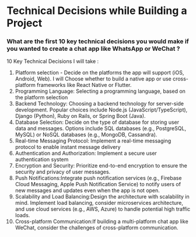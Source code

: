# Technical Decisions while Building a Project 

### What are the first 10 key technical decisions you would make if you wanted to create a chat app like WhatsApp or WeChat ? 

10 Key Technical Decisions I will take : 
1. Platform selection - Decide on the platforms the app will support (iOS, Android, Web). I will Choose whether to build a native app or use cross-platform frameworks like React Native or Flutter.
2. Programming Language: Selecting a programming language, based on the platform selection
3. Backend Technology: Choosing a backend technology for server-side development. Popular choices include Node.js (JavaScript/TypeScript), Django (Python), Ruby on Rails, or Spring Boot (Java).
4. Database Selection: Decide on the type of database for storing user data and messages. Options include SQL databases (e.g., PostgreSQL, MySQL) or NoSQL databases (e.g., MongoDB, Cassandra).
5. Real-time Messaging Protocol: Implement a real-time messaging protocol to enable instant message delivery
6. Authentication and Authorization: Implement a secure user authentication system
7. Encryption and Security: Prioritize end-to-end encryption to ensure the security and privacy of user messages. 
8. Push Notifications:Integrate push notification services (e.g., Firebase Cloud Messaging, Apple Push Notification Service) to notify users of new messages and updates even when the app is not open.
9. Scalability and Load Balancing:Design the architecture with scalability in mind. Implement load balancing, consider microservices architecture, and use cloud services (e.g., AWS, Azure) to handle potential high traffic loads.
10. Cross-platform Communication:If building a multi-platform chat app like WeChat, consider the challenges of cross-platform communication. 

